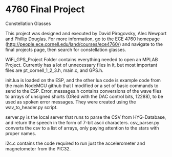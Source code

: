 # 4760 Final Project
Constellation Glasses

This project was designed and executed by David Pirogovsky, Alec Newport and Phillip Douglas. For more information, go to the ECE 4760 homepage (http://people.ece.cornell.edu/land/courses/ece4760/) and navigate to the final projects page, then search for constellation glasses. 

WiFi_GPS_Project Folder contains everything needed to open an MPLAB Project. Currently has a lot of unnecessary files in it, but most important files are pt_cornell_1_2_3.h, main.c, and GPS.h. 

init.lua is loaded on the ESP, and the other lua code is example code from the main NodeMCU github that I modified or a set of basic commands to send to the ESP. Error_messages.h contains conversions of the wave files to arrays of unsigned shorts (ORed with the DAC control bits, 12288), to be used as spoken error messages. They were created using the wav_to_header.py script. 

server.py is the local server that runs to parse the CSV from HYG-Database, and return the speech in the form of 7-bit ascii characters. csv_parser.py converts the csv to a list of arrays, only paying attention to the stars with proper names. 

i2c.c contains the code required to run just the accelerometer and magnetometer from the PIC32. 